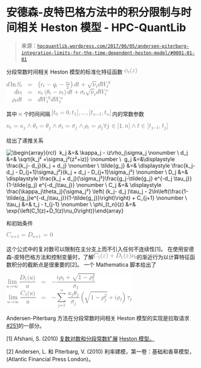 <!--yml

category: 未分类

date: 2024-05-13 00:18:06

-->

# 安德森-皮特巴格方法中的积分限制与时间相关 Heston 模型 - HPC-QuantLib

> 来源：[`hpcquantlib.wordpress.com/2017/06/05/andersen-piterbarg-integration-limits-for-the-time-dependent-heston-model/#0001-01-01`](https://hpcquantlib.wordpress.com/2017/06/05/andersen-piterbarg-integration-limits-for-the-time-dependent-heston-model/#0001-01-01)

分段常数时间相关 Heston 模型的标准化特征函数 ![\phi_t(z)](img/ddec00299646ff7c75edd27c0cede087.png)

![\begin{array}{rcl} d \ln S_t&=& \left(r_t - q_t - \frac{\nu_t}{2}\right)dt + \sqrt\nu_t dW^{S}_t \nonumber \\ d\nu_t&=& \kappa_t\left(\theta_t-\nu_t \right ) dt + \sigma_t\sqrt\nu_t dW^{\nu}_t \nonumber \\ \rho_t dt &=& dW^{S}_tdW^{\nu}_t \end{array}](img/573589a5b9dad58d81b7498cb3fe7a18.png)

其中 ![n](img/17deaa124310c647ec1dd85566e7b1e5.png) 个时间间隔 ![ [t_0=0, t_1], ... ,[t_{n-1}, t_n] ](img/fd1badfce7ffa80b1d419a25dc1d5603.png) 内的常数参数

![\kappa_t = \kappa_j \wedge \theta_t = \theta_j \wedge \sigma_t=\sigma_j \wedge \rho_t=\rho_j \forall j\in [1, n] \wedge t\in [t_{j-1}, t_j]](img/3b364ddb75a8f68816304d1f561941c9.png)

给出了递推关系

![\begin{array}{rcl}  k_j &=& \kappa_j - iz\rho_j\sigma_j \nonumber \\ d_j &=& \sqrt{k_j² +\sigma_j²(z²+iz)} \nonumber \\  g_j &=&\displaystyle \frac{k_j- d_j}{k_j + d_j} \nonumber \\ \tilde{g_j} &=& \displaystyle \frac{k_j- d_j - D_{j+1}\sigma_j²}{k_j + d_j - D_{j+1}\sigma_j²} \nonumber \\ D_j &=&  \displaystyle \frac{k_j + d_j}{\sigma_j²}\frac{g_j-\tilde{g_j} e^{-d_j \tau_j}}{1-\tilde{g_j} e^{-d_j\tau_j}} \nonumber \\ C_j &=& \displaystyle \frac{\kappa_j\theta_j}{\sigma_j²} \left( (k_j- d_j )\tau_j - 2\ln\left(\frac{1-\tilde{g_j}e^{-d_j\tau_j}}{1-\tilde{g_j}}\right)\right) + C_{j+1} \nonumber \\ \tau_j &=& t_j - t_{j-1} \nonumber \\ \phi_{t_n}(z) &=& \exp{\left(C_1(z)+D_1(z)\nu_0\right)}\end{array}](img/6ca76a4b2c48385e8f793311e6d21e1e.png)

和初始条件

![C_{n+1} = D_{n+1} = 0](img/3c249c34214dda0b860dc7e40e5bddf5.png)

这个公式中的复对数可以限制在主分支上而不引入任何不连续性[1]。 在使用安德森-皮特巴格方法和控制变量时，了解![C_1(z)+D_1(z)\nu_0](img/9de5c3579179ac1a40f9f88238307bb4.png)的渐近行为以计算特征函数积分的截断点是很重要的[2]。 一个 Mathematica 脚本给出了

![\begin{array}{rcl} \displaystyle \lim_{u\to\infty}\frac{D_1(u)}{u} &=& \displaystyle-\frac{i\rho_1 + \sqrt{1-\rho_1²} }{\sigma_1} \nonumber \\ \displaystyle\lim_{u\to\infty}\frac{C_1(u)}{u} &=& \displaystyle -\sum_{j=1}^n \frac{\kappa_j\theta_j}{\sigma_j}\left(\sqrt{1-\rho_j²} + i\rho_j\right)\tau_j\end{array}](img/a8c1e12125d468a0b8bf6fe62412bff3.png)

Andersen-Piterbarg 方法在分段常数时间相关 Heston 模型的实现是拉取请求[#251](https://github.com/lballabio/QuantLib/pull/251)的一部分。

[1] Afshani, S. (2010) [复数对数和分段常数扩展](https://papers.ssrn.com/sol3/papers.cfm?abstract_id=1615153) [Heston 模型。](https://papers.ssrn.com/sol3/papers.cfm?abstract_id=1615153)

[2] Andersen, L. 和 Piterbarg, V. (2010) 利率建模，第一卷：基础和香草模型，(Atlantic Financial Press London)。
